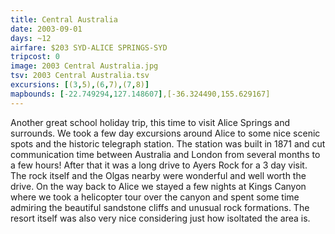 ```yaml
---
title: Central Australia
date: 2003-09-01
days: ~12
airfare: $203 SYD-ALICE SPRINGS-SYD
tripcost: 0
image: 2003 Central Australia.jpg
tsv: 2003 Central Australia.tsv
excursions: [(3,5),(6,7),(7,8)]
mapbounds: [-22.749294,127.148607],[-36.324490,155.629167]
---
```

Another great school holiday trip, this time to visit Alice Springs and surrounds. We took a few day excursions around Alice to some nice scenic spots and the historic telegraph station. The station was built in 1871 and cut communication time between Australia and London from several months to a few hours! After that it was a long drive to Ayers Rock for a 3 day visit. The rock itself and the Olgas nearby were wonderful and well worth the drive. On the way back to Alice we stayed a few nights at Kings Canyon where we took a helicopter tour over the canyon and spent some time admiring the beautiful sandstone cliffs and unusual rock formations. The resort itself was also very nice considering just how isoltated the area is.
